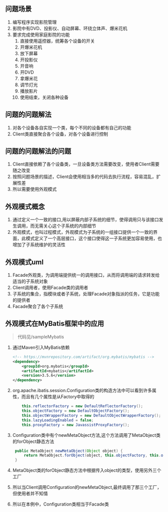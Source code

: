 ## 问题场景

1. 编写程序实现影院管理
2. 影院中有DVD、投影仪、自动屏幕、环绕立体声、爆米花机
3. 要求完成使用家庭影院的功能
   1. 直接使用遥控器，统筹各个设备的开关
   2. 开爆米花机
   3. 放下屏幕
   4. 开投影仪
   5. 开音响
   6. 开DVD
   7. 拿爆米花
   8. 调节灯光
   9. 播放影片
   10. 使用结束，关闭各种设备

 ## 问题的问题解法
 
 1. 对各个设备各自实现一个类，每个不同的设备都有自己的功能
 2. Client类直接聚合各个设备，对各个设备进行控制
 
 ## 问题的问题解法的问题
 
 1. Client直接依赖了各个设备类，一旦设备类方法需要改变，使用者Client需要随之改变
 2. 按照问题场景的描述，Client会使用相当多的代码去执行流程，容易混乱，扩展性差
 3. 所以需要使用外观模式
 
 ## 外观模式概念
 
 1. 通过定义一个一致的接口,用以屏蔽内部子系统的细节，使得调用只与该接口发生调用，而无需关心这个子系统的内部细节
 2. 外观模式，也叫过程模式，外观模式为子系统的一组接口提供一个一致的界面，此模式定义了一个高层接口，这个接口使得这一子系统更加容易使用，也增加了子系统维护的灵活性
 
 ## 外观模式uml
 
 1. Facade外观类，为调用端提供统一的调用接口，从而将调用端的请求转发给适当的子系统对象
 2. Client调用者，使用Facade类的调用者
 3. 子系统的集合，指模块或者子系统，处理Facade对象指派的任务，它是功能的提供者
 4. Facade聚合了各个子系统
 
 ## 外观模式在MyBatis框架中的应用
 
 > 代码见/sampleMybatis
 
 1. 通过Maven引入MyBatis依赖
 
    ```xml
    <!-- https://mvnrepository.com/artifact/org.mybatis/mybatis -->
    <dependency>
        <groupId>org.mybatis</groupId>
        <artifactId>mybatis</artifactId>
        <version>3.5.6</version>
    </dependency>
    ```
    
 2. org.apache.ibatis.session.Configuration类的构造方法中可以看到许多属性，而且有几个属性是从Factory中取得的
    
    ```java
        this.reflectorFactory = new DefaultReflectorFactory();
        this.objectFactory = new DefaultObjectFactory();
        this.objectWrapperFactory = new DefaultObjectWrapperFactory();
        this.lazyLoadingEnabled = false;
        this.proxyFactory = new JavassistProxyFactory();
    ```
    
3. Configuration类中有个newMetaObject方法,这个方法调用了MetaObject类的forObject静态方法
   
   ```java
    public MetaObject newMetaObject(Object object) {
        return MetaObject.forObject(object, this.objectFactory, this.objectWrapperFactory, this.reflectorFactory);
    }
   ```

4. MetaObject类的forObject静态方法中根据传入object的类型，使用另外三个工厂
5. 所以当Client调用Configuration的newMetaObject,最终调用了那三个工厂，但使用者并不知情
6. 所以在本例中，Configuration类相当于Facade类


 
 
 
  